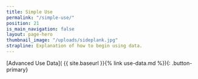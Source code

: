 ```yaml
---
title: Simple Use
permalink: "/simple-use/"
position: 21
is_main_navigation: false
layout: page-hero
thumbnail_image: "/uploads/sideplank.jpg"
strapline: Explanation of how to begin using data.
---
```


<article>
<div class="one" markdown="1">

[Advanced Use Data]( {{ site.baseurl }}{% link use-data.md %}){: .button-primary}

</div>
</article>
